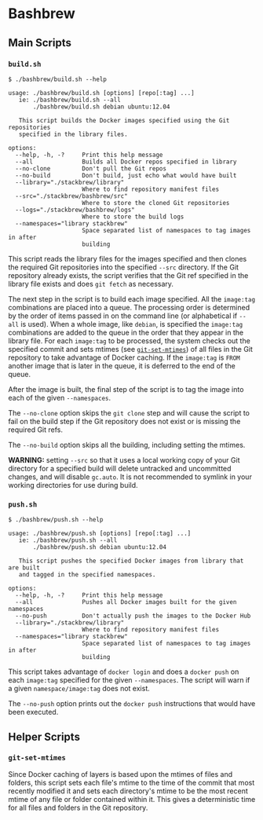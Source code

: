 # Bashbrew

## Main Scripts

### `build.sh`

```console
$ ./bashbrew/build.sh --help

usage: ./bashbrew/build.sh [options] [repo[:tag] ...]
   ie: ./bashbrew/build.sh --all
       ./bashbrew/build.sh debian ubuntu:12.04

   This script builds the Docker images specified using the Git repositories
   specified in the library files.

options:
  --help, -h, -?     Print this help message
  --all              Builds all Docker repos specified in library
  --no-clone         Don't pull the Git repos
  --no-build         Don't build, just echo what would have built
  --library="./stackbrew/library"
                     Where to find repository manifest files
  --src="./stackbrew/bashbrew/src"
                     Where to store the cloned Git repositories
  --logs="./stackbrew/bashbrew/logs"
                     Where to store the build logs
  --namespaces="library stackbrew"
                     Space separated list of namespaces to tag images in after
                     building
```

This script reads the library files for the images specified and then clones the
required Git repositories into the specified `--src` directory. If the Git
repository already exists, the script verifies that the Git ref specified in the
library file exists and does `git fetch` as necessary.

The next step in the script is to build each image specified. All the
`image:tag` combinations are placed into a queue. The processing order is
determined by the order of items passed in on the command line (or alphabetical
if `--all` is used). When a whole image, like `debian`, is specified the
`image:tag` combinations are added to the queue in the order that they appear in
the library file. For each `image:tag` to be processed, the system checks out
the specified commit and sets mtimes (see [`git-set-mtimes`](#git-set-mtimes))
of all files in the Git repository to take advantage of Docker caching. If the
`image:tag` is `FROM` another image that is later in the queue, it is deferred
to the end of the queue.

After the image is built, the final step of the script is to tag the image into
each of the given `--namespaces`.

The `--no-clone` option skips the `git clone` step and will cause the script to
fail on the build step if the Git repository does not exist or is missing the
required Git refs.

The `--no-build` option skips all the building, including setting the mtimes.

__WARNING:__ setting `--src` so that it uses a local working copy of your Git
directory for a specified build will delete untracked and uncommitted changes,
and will disable `gc.auto`.  It is not recommended to symlink in your working
directories for use during build.

### `push.sh`

```console
$ ./bashbrew/push.sh --help

usage: ./bashbrew/push.sh [options] [repo[:tag] ...]
   ie: ./bashbrew/push.sh --all
       ./bashbrew/push.sh debian ubuntu:12.04

   This script pushes the specified Docker images from library that are built
   and tagged in the specified namespaces.

options:
  --help, -h, -?     Print this help message
  --all              Pushes all Docker images built for the given namespaces
  --no-push          Don't actually push the images to the Docker Hub
  --library="./stackbrew/library"
                     Where to find repository manifest files
  --namespaces="library stackbrew"
                     Space separated list of namespaces to tag images in after
                     building
```

This script takes advantage of `docker login` and does a `docker push` on each
`image:tag` specified for the given `--namespaces`. The script will warn if a
given `namespace/image:tag` does not exist.

The `--no-push` option prints out the `docker push` instructions that would have
been executed.

## Helper Scripts

### `git-set-mtimes`

Since Docker caching of layers is based upon the mtimes of files and folders,
this script sets each file's mtime to the time of the commit that most recently
modified it and sets each directory's mtime to be the most recent mtime of any
file or folder contained within it. This gives a deterministic time for all
files and folders  in the Git repository.
